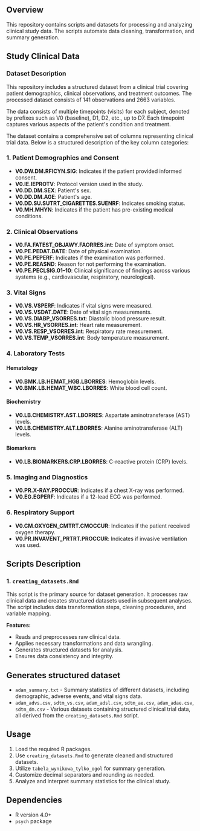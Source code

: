 
## Overview
This repository contains scripts and datasets for processing and analyzing clinical study data. The scripts automate data cleaning, transformation, and summary generation.

## Study Clinical Data

### Dataset Description


This repository includes a structured dataset from a clinical trial covering patient demographics, clinical observations, and treatment outcomes. The processed dataset consists of 141 observations and 2663 variables. 

The data consists of multiple timepoints (visits) for each subject, denoted by prefixes such as V0 (baseline), D1, D2, etc., up to D7. Each timepoint captures various aspects of the patient's condition and treatment.

The dataset contains a comprehensive set of columns representing clinical trial data. Below is a structured description of the key column categories:

### **1. Patient Demographics and Consent**
- **V0.DW.DM.RFICYN.SIG**: Indicates if the patient provided informed consent.
- **V0.IE.IEPROTV**: Protocol version used in the study.
- **V0.DD.DM.SEX**: Patient's sex.
- **V0.DD.DM.AGE**: Patient's age.
- **V0.DD.SU.SUTRT_CIGARETTES.SUENRF**: Indicates smoking status.
- **V0.MH.MHYN**: Indicates if the patient has pre-existing medical conditions.

### **2. Clinical Observations**
- **V0.FA.FATEST_OBJAWY.FAORRES.int**: Date of symptom onset.
- **V0.PE.PEDAT.DATE**: Date of physical examination.
- **V0.PE.PEPERF**: Indicates if the examination was performed.
- **V0.PE.REASND**: Reason for not performing the examination.
- **V0.PE.PECLSIG.01–10**: Clinical significance of findings across various systems (e.g., cardiovascular, respiratory, neurological).

### **3. Vital Signs**
- **V0.VS.VSPERF**: Indicates if vital signs were measured.
- **V0.VS.VSDAT.DATE**: Date of vital sign measurements.
- **V0.VS.DIABP_VSORRES.txt**: Diastolic blood pressure result.
- **V0.VS.HR_VSORRES.int**: Heart rate measurement.
- **V0.VS.RESP_VSORRES.int**: Respiratory rate measurement.
- **V0.VS.TEMP_VSORRES.int**: Body temperature measurement.

### **4. Laboratory Tests**
#### Hematology
- **V0.BMK.LB.HEMAT_HGB.LBORRES**: Hemoglobin levels.
- **V0.BMK.LB.HEMAT_WBC.LBORRES**: White blood cell count.
#### Biochemistry
- **V0.LB.CHEMISTRY.AST.LBORRES**: Aspartate aminotransferase (AST) levels.
- **V0.LB.CHEMISTRY.ALT.LBORRES**: Alanine aminotransferase (ALT) levels.
#### Biomarkers
- **V0.LB.BIOMARKERS.CRP.LBORRES**: C-reactive protein (CRP) levels.

### **5. Imaging and Diagnostics**
- **V0.PR.X-RAY.PROCCUR**: Indicates if a chest X-ray was performed.
- **V0.EG.EGPERF**: Indicates if a 12-lead ECG was performed.

### **6. Respiratory Support**
- **V0.CM.OXYGEN_CMTRT.CMOCCUR**: Indicates if the patient received oxygen therapy.
- **V0.PR.INVAVENT_PRTRT.PROCCUR**: Indicates if invasive ventilation was used.

## Scripts Description

### 1. `creating_datasets.Rmd`
This script is the primary source for dataset generation. It processes raw clinical data and creates structured datasets used in subsequent analyses. The script includes data transformation steps, cleaning procedures, and variable mapping.

**Features:**
- Reads and preprocesses raw clinical data.
- Applies necessary transformations and data wrangling.
- Generates structured datasets for analysis.
- Ensures data consistency and integrity.

## Generates structured dataset 
- `adam_summary.txt` - Summary statistics of different datasets, including demographic, adverse events, and vital signs data.
- `adam_advs.csv`, `sdtm_vs.csv`, `adam_adsl.csv`, `sdtm_ae.csv`, `adam_adae.csv`, `sdtm_dm.csv` - Various datasets containing structured clinical trial data, all derived from the `creating_datasets.Rmd` script.

## Usage
1. Load the required R packages.
2. Use `creating_datasets.Rmd` to generate cleaned and structured datasets.
3. Utilize `tabela_wynikowa_tylko_ogol` for summary generation.
4. Customize decimal separators and rounding as needed.
5. Analyze and interpret summary statistics for the clinical study.

## Dependencies
- R version 4.0+
- `psych` package

